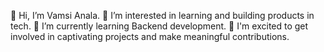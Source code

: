 👋 Hi, I’m Vamsi Anala.
👀 I’m interested in learning and building products in tech.
🌱 I’m currently learning Backend development.
💞️ I'm excited to get involved in captivating projects and make meaningful contributions.

<!--
**vamsi-anala/vamsi-anala** is a ✨ _special_ ✨ repository because its `README.md` (this file) appears on your GitHub profile.

Here are some ideas to get you started:

- 🔭 I’m currently working on ...
- 🌱 I’m currently learning ...
- 👯 I’m looking to collaborate on ...
- 🤔 I’m looking for help with ...
- 💬 Ask me about ...
- 📫 How to reach me: ...
- 😄 Pronouns: ...
- ⚡ Fun fact: ...
-->
